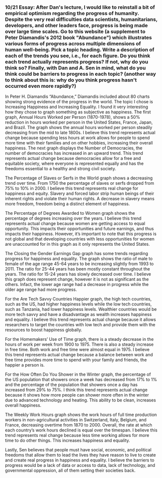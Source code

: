 ### 10/21 Essay: After Dan's lecture, I would like to reinstall a bit of empirical optimism regarding the progress of humanity. Despite the very real difficulties data scientists, humanitarians, developers, and other leaders face, progress is being made over large time scales. Go to this website (a supplement to Peter Diamandis's 2012 book "Abundance") which illustrates various forms of progress across multiple dimensions of human well-being. Pick a topic heading. Write a description of each of the trends you see, i.e., for each figure. Do you think each trend actually represents progress? If not, why do you think so? Finally, with Dan and A. Sen in mind, what do you think could be barriers to progress in each topic? (another way to think about this is: why do you think progress hasn't occurred even more rapidly?)

In Peter H. Diamandis “Abundance,” Diamandis included about 80 charts showing strong evidence of the progress in the world. The topic I chose is Increasing Happiness and Increasing Equality. I found it very interesting how they chose to graph something as subjective as happiness. The first graph, Annual Hours Worked per Person (1870-1978), shows a 50% reduction in hours worked per person in the United States, France, Japan, and Brazil. The graph shows the annual hours worked per person steadily decreasing from the mid to late 1800s. I believe this trend represents actual change because spending less hours at work allows for people to spend more time with their families and on other hobbies, increasing their overall happiness. 
The next graph displays the Number of Democracies, the number of democracies has increased in an upward trend. This trend represents actual change because democracies allow for a free and equitable society, where everyone is represented equally and has the freedoms essential to a healthy and strong civil society.

The Percentage of Slaves or Serfs in the World graph shows a decreasing trend over time. From 1750 the percentage of slaves or serfs dropped from 75% to 10% in 2000. I believe this trend represents real change for happiness and equity. Slavery and forced labor strip human beings of their inherent rights and violate their human rights. A decrease in slavery means more freedom, freedom being a distinct element of happiness. 

The Percentage of Degrees Awarded to Women graph shows the percentage of degrees increasing over the years. I believe this trend represents actual change because women are getting access to equal opportunity. This impacts their opportunities and future earnings, and thus impacts their happiness. However, it’s important to note that this progress is not global and that developing countries with less opportunities for women are unaccounted for in this graph as it only represents the United States. 
 
The Closing the Gender Earnings Gap graph has some trends regarding progress for happiness and equality. The graph shows the ratio of male to female of the age range 45-64 years to be increasing slightly from 1993 to 2011. The ratio for 25-44 years has been mostly constant throughout the years. The ratio for 15-24 years has slowly decreased over time. I believe this graph does represent change, however it is not as significant as the others. Infact, the lower age range had a decrease in progress while the older age range had more progress. 

For the Are Tech Savvy Countries Happier graph, the high tech countries, such as the US, had higher happiness levels while the low tech countries, such as Tanzania, had lower happiness levels. Wealthier countries would be more tech savvy and have a disadvantage as wealth increases happiness and equality. I believe this trend represents actual change because it allows researchers to target the countries with low tech and provide them with the resources to boost happiness globally.

For the Homemakers’ Use of Time graph, there is a steady decrease in the hours of work per week from 1900 to 1975. There is also a steady increase in free time. Both work and free time were almost equal in 1975. I believe this trend represents actual change because a balance between work and free time provides more time to spend with your family and friends, the happier a person is. 

For the How Often Do You Shower in the Winter graph, the percentage of the US population that showers once a week has decreased from 17% to 1% and the percentage of the population that showers once a day has increased from 29% to 75%. I think this trend represents actual change because it shows how more people can shower more often in the winter due to advanced technology and heating. This ability to be clean, increases overall happiness. 

The Weekly Work Hours graph shows the work hours of full time production workers in non-agricultural activities in Switzerland, Italy, Belgium, and France, decreasing overtime from 1870 to 2000. Overall, the rate at which each country’s work hours declined is equal over the timespan. I believe this trend represents real change because less time working allows for more time to do other things. This increases happiness and equality. 

Lastly, Sen believes that people must have social, economic, and political freedoms that allow them to lead the lives they have reason to live to create and create real progress in happiness and equality. I believe the barriers to progress would be a lack of data or access to data, lack of technology, and governmental oppression, all of them setting their societies back.
